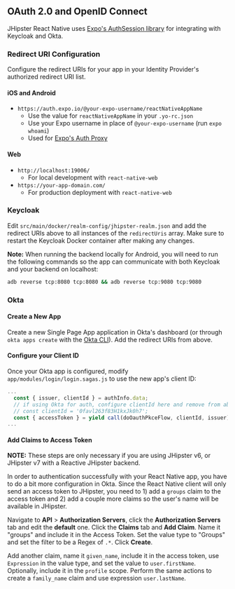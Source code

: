## OAuth 2.0 and OpenID Connect

JHipster React Native uses [Expo's AuthSession library](https://docs.expo.io/versions/latest/sdk/auth-session/) for integrating with Keycloak and Okta.

### Redirect URI Configuration

Configure the redirect URIs for your app in your Identity Provider's authorized redirect URI list.

#### iOS and Android

-   `https://auth.expo.io/@your-expo-username/reactNativeAppName`
    -   Use the value for `reactNativeAppName` in your `.yo-rc.json`
    -   Use your Expo username in place of `@your-expo-username` (run `expo whoami`)
    -   Used for [Expo's Auth Proxy](https://docs.expo.io/versions/latest/sdk/auth-session/#what--authexpoio--does-for-you)

#### Web

-   `http://localhost:19006/`
    -   For local development with `react-native-web`
-   `https://your-app-domain.com/`
    -   For production deployment with `react-native-web`

### Keycloak

Edit `src/main/docker/realm-config/jhipster-realm.json` and add the redirect URIs above to all instances of the `redirectUris` array. Make sure to restart the Keycloak Docker container after making any changes.

**Note:** When running the backend locally for Android, you will need to run the following commands so the app can communicate with both Keycloak and your backend on localhost:

```bash
adb reverse tcp:8080 tcp:8080 && adb reverse tcp:9080 tcp:9080
```

### Okta

#### Create a New App

Create a new Single Page App application in Okta's dashboard (or through `okta apps create` with the [Okta CLI](https://cli.okta.com/)). Add the redirect URIs from above.

#### Configure your Client ID

Once your Okta app is configured, modify `app/modules/login/login.sagas.js` to use the new app's client ID:

```js
...
  const { issuer, clientId } = authInfo.data;
  // if using Okta for auth, configure clientId here and remove from above
  // const clientId = '0favl263f83H1kxJk0h7';
  const { accessToken } = yield call(doOauthPkceFlow, clientId, issuer);
...
```

#### Add Claims to Access Token

**NOTE:** These steps are only necessary if you are using JHipster v6, or JHipster v7 with a Reactive JHipster backend.

In order to authentication successfully with your React Native app, you have to do a bit more configuration in Okta. Since the React Native client will only send an access token to JHipster, you need to 1) add a `groups` claim to the access token and 2) add a couple more claims so the user's name will be available in JHipster.


Navigate to **API** > **Authorization Servers**, click the **Authorization Servers** tab and edit the **default** one. Click the **Claims** tab and **Add Claim**. Name it "groups" and include it in the Access Token. Set the value type to "Groups" and set the filter to be a Regex of `.*`. Click **Create**.

Add another claim, name it `given_name`, include it in the access token, use `Expression` in the value type, and set the value to `user.firstName`. Optionally, include it in the `profile` scope. Perform the same actions to create a `family_name` claim and use expression `user.lastName`.


